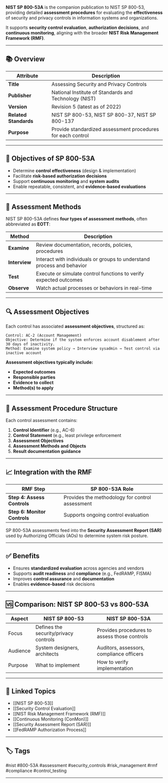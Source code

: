**NIST SP 800-53A** is the companion publication to NIST SP 800-53, providing detailed **assessment procedures** for evaluating the **effectiveness** of security and privacy controls in information systems and organizations.

It supports **security control evaluation**, **authorization decisions**, and **continuous monitoring**, aligning with the broader **NIST Risk Management Framework (RMF)**.

---

## 📚 Overview

| Attribute              | Description                                                     |
|------------------------|-----------------------------------------------------------------|
| **Title**              | Assessing Security and Privacy Controls                        |
| **Publisher**          | National Institute of Standards and Technology (NIST)           |
| **Version**            | Revision 5 (latest as of 2022)                                  |
| **Related Standards**  | NIST SP 800-53, NIST SP 800-37, NIST SP 800-137                |
| **Purpose**            | Provide standardized assessment procedures for each control     |

---

## 🎯 Objectives of SP 800-53A

- Determine **control effectiveness** (design & implementation)
- Facilitate **risk-based authorization decisions**
- Support **continuous monitoring** and **system audits**
- Enable repeatable, consistent, and **evidence-based evaluations**

---

## 🧪 Assessment Methods

NIST SP 800-53A defines **four types of assessment methods**, often abbreviated as **EOTT**:

| Method      | Description                                                                 |
|-------------|-----------------------------------------------------------------------------|
| **Examine** | Review documentation, records, policies, procedures                         |
| **Interview** | Interact with individuals or groups to understand process and behavior     |
| **Test**     | Execute or simulate control functions to verify expected outcomes           |
| **Observe**  | Watch actual processes or behaviors in real-time                            |

---

## 🔍 Assessment Objectives

Each control has associated **assessment objectives**, structured as:

```text
Control: AC-2 (Account Management)
Objective: Determine if the system enforces account disablement after 30 days of inactivity.
Method: Examine system policy → Interview sysadmin → Test control via inactive account
```

**Assessment objectives typically include:**

- **Expected outcomes**
- **Responsible parties**
- **Evidence to collect**
- **Method(s) to apply**

---

## 🧰 Assessment Procedure Structure

Each control assessment contains:

1. **Control Identifier** (e.g., AC-6)
2. **Control Statement** (e.g., least privilege enforcement
3. **Assessment Objectives**
4. **Assessment Methods and Objects**
5. **Result documentation guidance**

---

## 📈 Integration with the RMF

|RMF Step|SP 800-53A Role|
|---|---|
|**Step 4: Assess Controls**|Provides the methodology for control assessment|
|**Step 6: Monitor Controls**|Supports ongoing control evaluation|

SP 800-53A assessments feed into the **Security Assessment Report (SAR)** used by Authorizing Officials (AOs) to determine system risk posture.

---

## ✅ Benefits

- Ensures **standardized evaluation** across agencies and vendors
- Supports **audit readiness** and **compliance** (e.g., FedRAMP, FISMA)
- Improves **control assurance** and **documentation**
- Enables **evidence-based** risk decisions

---

## 🆚 Comparison: NIST SP 800-53 vs 800-53A

|Aspect|NIST SP 800-53|NIST SP 800-53A|
|---|---|---|
|Focus|Defines the security/privacy controls|Provides procedures to assess those controls|
|Audience|System designers, architects|Auditors, assessors, compliance officers|
|Purpose|What to implement|How to verify implementation|

---

## 🔗 Linked Topics

- [[NIST SP 800-53]]
- [[Security Control Evaluation]]
- [[NIST Risk Management Framework (RMF)]]
- [[Continuous Monitoring (ConMon)]]
- [[Security Assessment Report (SAR)]]
- [[FedRAMP Authorization Process]]

---

## 🏷 Tags

#nist #800-53A #assessment #security_controls #risk_management #rmf #compliance #control_testing

---
